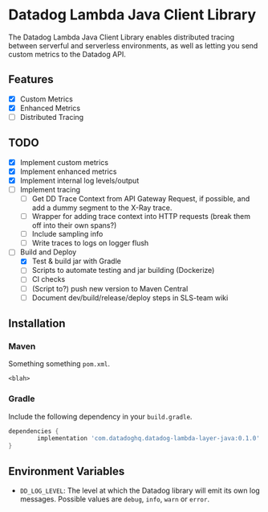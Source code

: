 Datadog Lambda Java Client Library 
============================================

The Datadog Lambda Java Client Library enables distributed tracing between serverful
and serverless environments, as well as letting you send custom metrics to the
Datadog API.

Features
--------

- [x] Custom Metrics
- [x] Enhanced Metrics
- [ ] Distributed Tracing

TODO
----

- [x] Implement custom metrics
- [x] Implement enhanced metrics 
- [x] Implement internal log levels/output
- [ ] Implement tracing
  - [ ] Get DD Trace Context from API Gateway Request, if possible, and add a dummy
  segment to the X-Ray trace.
  - [ ] Wrapper for adding trace context into HTTP requests (break them off into their 
  own spans?)
  - [ ] Include sampling info
  - [ ] Write traces to logs on logger flush
- [ ] Build and Deploy
  - [x] Test & build jar with Gradle
  - [ ] Scripts to automate testing and jar building (Dockerize)
  - [ ] CI checks
  - [ ] (Script to?) push new version to Maven Central
  - [ ] Document dev/build/release/deploy steps in SLS-team wiki

Installation
------------

### Maven

Something something `pom.xml`.

```$xml
<blah>
```

### Gradle

Include the following dependency in your `build.gradle`.

```groovy
dependencies {
        implementation 'com.datadoghq.datadog-lambda-layer-java:0.1.0'
}
```

Environment Variables
---------------------

- `DD_LOG_LEVEL`: The level at which the Datadog library will emit its own log messages.
Possible values are `debug`, `info`, `warn` or `error`.